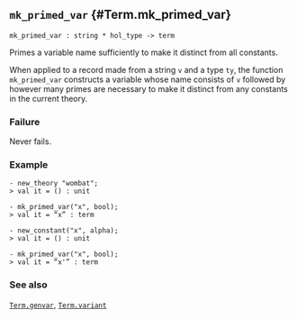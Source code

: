 ## `mk_primed_var` {#Term.mk_primed_var}


```
mk_primed_var : string * hol_type -> term
```



Primes a variable name sufficiently to make it distinct from all constants.


When applied to a record made from a string `v` and a type `ty`, the
function `mk_primed_var` constructs a variable whose name consists of
`v` followed by however many primes are necessary to make it distinct
from any constants in the current theory.

### Failure

Never fails.

### Example

    
    - new_theory "wombat";
    > val it = () : unit
    
    - mk_primed_var("x", bool);
    > val it = “x” : term
    
    - new_constant("x", alpha);
    > val it = () : unit
    
    - mk_primed_var("x", bool);
    > val it = “x'” : term
    



### See also

[`Term.genvar`](#Term.genvar), [`Term.variant`](#Term.variant)

